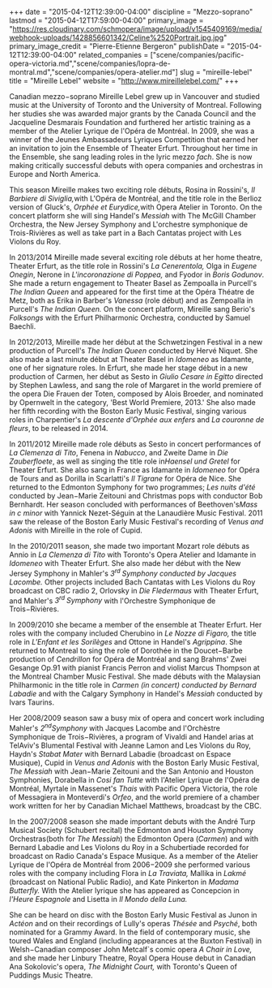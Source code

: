 +++
date = "2015-04-12T12:39:00-04:00"
discipline = "Mezzo-soprano"
lastmod = "2015-04-12T17:59:00-04:00"
primary_image = "https://res.cloudinary.com/schmopera/image/upload/v1545409169/media/webhook-uploads/1428856601342/Celine%2520Portrait.jpg.jpg"
primary_image_credit = "Pierre-Etienne Bergeron"
publishDate = "2015-04-12T12:39:00-04:00"
related_companies = ["scene/companies/pacific-opera-victoria.md","scene/companies/lopra-de-montral.md","scene/companies/opera-atelier.md"]
slug = "mireille-lebel"
title = "Mireille Lebel"
website = "http://www.mireillelebel.com/"
+++

<p>
	Canadian mezzo−soprano Mireille Lebel grew up in Vancouver and studied music at the University of Toronto and the University of Montreal. Following her studies she was awarded major grants by the Canada Council and the Jacqueline Desmarais Foundation and furthered her artistic training as a member of the Atelier Lyrique de l'Opéra de Montréal. In 2009, she was a winner of the Jeunes Ambassadeurs Lyriques Competition that earned her an invitation to join the Ensemble of Theater Erfurt. Throughout her time in the Ensemble, she sang leading roles in the lyric mezzo <em>fach</em>. She is now making critically successful debuts with opera companies and orchestras in Europe and North America.
</p>
<p>
	This season Mireille makes two exciting role débuts, Rosina in Rossini's, <em>Il Barbiere di Siviglia,</em>with L'Opéra de Montréal, and the title role in the Berlioz version of Gluck's, <em>Orphée et Eurydice,</em>with Opera Atelier in Toronto. On the concert platform she will sing Handel's <em>Messiah</em> with The McGill Chamber Orchestra, the New Jersey Symphony and L'orchestre symphonique de Trois-Rivières as well as take part in a Bach Cantatas project with Les Violons du Roy.
</p>
<p>
	In 2013/2014 Mireille made several exciting role débuts at her home theatre, Theater Erfurt, as the title role in Rossini's <em>La Cenerentola, </em>Olga in <em>Eugene Onegin</em>, Nerone in <em>L'incoronazione di Poppea, </em>and Fyodor in<em> Boris Godunov</em>. She made a return engagement to Theater Basel as Zempoalla in Purcell's <em>The Indian Queen</em> and appeared for the first time at the Opéra Théatre de Metz, both as Erika in Barber's <em>Vanessa</em> (role début) and as Zempoalla in Purcell's <em>The Indian Queen. </em>On the concert platform, Mireille sang Berio's<em> Folksongs</em> with the Erfurt Philharmonic Orchestra, conducted by Samuel Baechli.
</p>
<p>
	In 2012/2013, Mireille made her début at the Schwetzingen Festival in a new production of Purcell's <em>The Indian Queen</em> conducted by Hervé Niquet. She also made a last minute début at Theater Basel in <em>Idomeneo </em>as Idamante, one of her signature roles. In Erfurt, she made her stage début in a new production of Carmen, her début as Sesto in <em>Giulio Cesare in Egitto </em>directed by Stephen Lawless, and sang the role of Margaret in the world premiere of the opera Die Frauen der Toten, composed by Alois Broeder, and nominated by Opernwelt in the category, 'Best World Premiere, 2013.' She also made her fifth recording with the Boston Early Music Festival, singing various roles in Charpentier's <em>La descente d'Orphée aux enfers</em> and <em>La couronne de fleurs</em>, to be released in 2014.
</p>
<p>
	In 2011/2012 Mireille made role débuts as Sesto in concert performances of <em>La Clemenza di Tito</em>, Fenena in <em>Nabucco</em>, and Zweite Dame in <em>Die Zauberfloete</em>, as well as singing the title role in<em>Haensel und Gretel</em> for Theater Erfurt. She also sang in France as Idamante in <em>Idomeneo</em> for Opéra de Tours and as Dorilla in Scarlatti's <em>Il Tigrane</em> for Opéra de Nice. She returned to the Edmonton Symphony for two programmes; <em>Les nuits d'été</em> conducted by Jean−Marie Zeitouni and Christmas pops with conductor Bob Bernhardt. Her season concluded with performances of Beethoven's<em>Mass in c minor</em> with Yannick Nezet-Séguin at the Lanaudière Music Festival. 2011 saw the release of the Boston Early Music Festival's recording of <em>Venus and Adonis</em> with Mireille in the role of Cupid.
</p>
<p>
	 In the 2010/2011 season, she made two important Mozart role débuts as Annio in <em>La Clemenza di Tito</em> with Toronto's Opera Atelier and Idamante in <em>Idomeneo </em>with Theater Erfurt. She also made her début with the New Jersey Symphony in Mahler's <em>3<sup data-redactor-tag="sup">rd </sup> Symphony</em><em> conducted by Jacques Lacombe. </em>Other projects included Bach Cantatas with Les Violons du Roy<em> </em> broadcast on CBC radio 2, Orlovsky in <em>Die Fledermaus</em> with Theater Erfurt, and Mahler's <em>3<sup data-redactor-tag="sup">rd </sup>Symphony </em>with l'Orchestre Symphonique de Trois−Rivières.
</p>
<p>
	In 2009/2010 she became a member of the ensemble at Theater Erfurt. Her roles with the company included Cherubino in <em>Le Nozze di Figaro,</em> the title role in <em>L'Enfant et les Sorilèges </em>and Ottone in Handel's <em>Agrippina</em>. She returned to Montreal to sing the role of Dorothée in the Doucet−Barbe production of <em>Cendrillon</em> for Opéra de Montréal and sang Brahms' Zwei Gesange Op.91 with pianist Francis Perron and violist Marcus Thompson at the Montreal Chamber Music Festival. She made débuts with the Malaysian Philharmonic in the title role in <em>Carmen</em><em> (in concert) conducted by Bernard Labadie </em>and with the Calgary Symphony in Handel's <em>Messiah</em> conducted by Ivars Taurins.
</p>
<p>
	Her 2008/2009 season saw a busy mix of opera and concert work including Mahler's <em>2<sup data-redactor-tag="sup">nd</sup>Symphony</em> with Jacques Lacombe and l'Orchèstre Symphonique de Trois−Rivières, a program of Vivaldi and Handel arias at TelAviv's Blumental Festival with Jeanne Lamon and Les Violons du Roy, Haydn's <em>Stabat Mater</em> with Bernard Labadie (broadcast on Espace Musique), Cupid in <em>Venus and Adonis</em> with the Boston Early Music Festival, <em>The Messiah</em> with Jean−Marie Zeitouni and the San Antonio and Houston Symphonies, Dorabella in <em>Cosi fan Tutte</em> with l'Atelier Lyrique de l'Opéra de Montréal, Myrtale in Massenet's <em>Thais</em> with Pacific Opera Victoria, the role of Messagiera in Monteverdi's <em>Orfeo</em>,<em> </em>and the world premiere of a chamber work written for her by Canadian Michael Matthews, broadcast by the CBC.
</p>
<p>
	In the 2007/2008 season she made important debuts with the André Turp Musical Society (Schubert recital) the Edmonton and Houston Symphony Orchestras(both for <em>The Messiah</em>) the Edmonton Opera (<em>Carmen</em>) and with Bernard Labadie and Les Violons du Roy in a Schubertiade recorded for broadcast on Radio Canada's Espace Musique. As a member of the Atelier Lyrique de l'Opéra de Montréal from 2006−2009 she performed various roles with the company including Flora in <em>La Traviata, </em> Mallika in <em>Lakmé </em>(broadcast on National Public Radio), and Kate Pinkerton in <em>Madama Butterfly. </em> With the Atelier lyrique she has appeared as Concepcion in <em>l'Heure Espagnole </em>and Lisetta in <em>Il Mondo della Luna.</em>
</p>
<p>
	She can be heard on disc with the Boston Early Music Festival as Junon in <em>Actéon </em>and on their recordings of Lully's operas <em>Thésée</em> and <em>Psyché</em>, both nominated for a Grammy Award. In the field of contemporary music, she toured Wales and England (including appearances at the Buxton Festival) in Welsh−Canadian composer John Metcalf`s comic opera <em>A Chair in Love,</em> and she made her Linbury Theatre, Royal Opera House debut in Canadian Ana Sokolovic's opera, <em>The Midnight Court,</em> with Toronto's Queen of Puddings Music Theatre.
</p>
